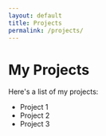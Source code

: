 ```yaml
---
layout: default
title: Projects
permalink: /projects/
---
```


# My Projects

Here's a list of my projects:
- Project 1
- Project 2
- Project 3
